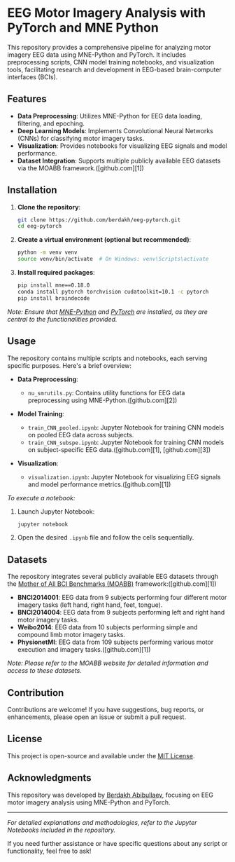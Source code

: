 # EEG Motor Imagery Analysis with PyTorch and MNE Python

This repository provides a comprehensive pipeline for analyzing motor imagery EEG data using MNE-Python and PyTorch. It includes preprocessing scripts, CNN model training notebooks, and visualization tools, facilitating research and development in EEG-based brain-computer interfaces (BCIs). 

## Features

* **Data Preprocessing**: Utilizes MNE-Python for EEG data loading, filtering, and epoching.
* **Deep Learning Models**: Implements Convolutional Neural Networks (CNNs) for classifying motor imagery tasks.
* **Visualization**: Provides notebooks for visualizing EEG signals and model performance.
* **Dataset Integration**: Supports multiple publicly available EEG datasets via the MOABB framework.([github.com][1])

## Installation

1. **Clone the repository**:

   ```bash
   git clone https://github.com/berdakh/eeg-pytorch.git
   cd eeg-pytorch
   ```



2. **Create a virtual environment (optional but recommended)**:

   ```bash
   python -m venv venv
   source venv/bin/activate  # On Windows: venv\Scripts\activate
   ```



3. **Install required packages**:

   ```bash
   pip install mne==0.18.0
   conda install pytorch torchvision cudatoolkit=10.1 -c pytorch
   pip install braindecode
   ```



*Note: Ensure that [MNE-Python](https://mne.tools/stable/index.html) and [PyTorch](https://pytorch.org/) are installed, as they are central to the functionalities provided.*

## Usage

The repository contains multiple scripts and notebooks, each serving specific purposes. Here's a brief overview:

* **Data Preprocessing**:

  * `nu_smrutils.py`: Contains utility functions for EEG data preprocessing using MNE-Python.([github.com][2])

* **Model Training**:

  * `train_CNN_pooled.ipynb`: Jupyter Notebook for training CNN models on pooled EEG data across subjects.
  * `train_CNN_subspe.ipynb`: Jupyter Notebook for training CNN models on subject-specific EEG data.([github.com][1], [github.com][3])

* **Visualization**:

  * `visualization.ipynb`: Jupyter Notebook for visualizing EEG signals and model performance metrics.([github.com][1])

*To execute a notebook:*

1. Launch Jupyter Notebook:

   ```bash
   jupyter notebook
   ```



2. Open the desired `.ipynb` file and follow the cells sequentially.

## Datasets

The repository integrates several publicly available EEG datasets through the [Mother of All BCI Benchmarks (MOABB)](http://moabb.neurotechx.com/docs/datasets.html) framework:([github.com][1])

* **BNCI2014001**: EEG data from 9 subjects performing four different motor imagery tasks (left hand, right hand, feet, tongue).
* **BNCI2014004**: EEG data from 9 subjects performing left and right hand motor imagery tasks.
* **Weibo2014**: EEG data from 10 subjects performing simple and compound limb motor imagery tasks.
* **PhysionetMI**: EEG data from 109 subjects performing various motor execution and imagery tasks.([github.com][1])

*Note: Please refer to the MOABB website for detailed information and access to these datasets.*

## Contribution

Contributions are welcome! If you have suggestions, bug reports, or enhancements, please open an issue or submit a pull request.

## License

This project is open-source and available under the [MIT License](LICENSE).

## Acknowledgments

This repository was developed by [Berdakh Abibullaev](https://github.com/berdakh), focusing on EEG motor imagery analysis using MNE-Python and PyTorch.

---

*For detailed explanations and methodologies, refer to the Jupyter Notebooks included in the repository.*

If you need further assistance or have specific questions about any script or functionality, feel free to ask!
 

